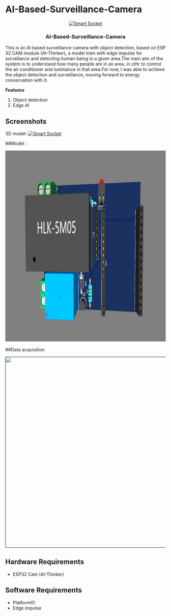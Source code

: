 # AI-Based-Surveillance-Camera

<p align="center">
    <a href="" rel="noopener">
        <img width=200px height=200px src = "https://github.com/aliyou-sn/Surveillance-Camera-with-object-detection/blob/main/AI%20surveillance" alt="Smart Socket">
    </a>
</p>

<h3 align="center">AI-Based-Surveillance-Camera</h3>

This is an AI based surveillance camera with object detection, based on ESP 32 CAM module (AI-Thinker), a model train with edge impulse for survellance and detecting human being in a given area.The main aim of the system is to understand how many people are in an area, in othr to control the air conditioner and luminance in that area.For now, I was able to achieve the object detection and surveillance, moving forward to energy conservation with it.

**Features**

1. Object detection
2. Edge AI

## Screenshots

3D model:
<a href="" rel="noopener">
        <img width=1000px height=600px src = "" alt="Smart Socket">
    </a>


##Model :

<a href="" rel="noopener">
        <img width=1000px height=600px src = "https://github.com/aliyou-sn/Smart-Socket/blob/main/images/PCB3D.png" alt="Smart Socket">
    </a>

##Data acquisition


<a href="" rel="noopener">
        <img width=1000px height=600px src = "">
    </a>

## Hardware Requirements

* ESP32 Cam (AI-Thinker)

## Software Requirements

* PlatformIO
* Edge impulse
  








